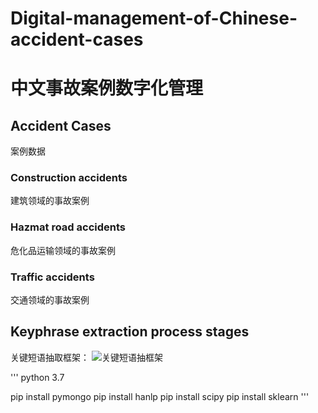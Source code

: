 # Digital-management-of-Chinese-accident-cases
# 中文事故案例数字化管理


## Accident Cases
案例数据
### Construction accidents
建筑领域的事故案例
### Hazmat road accidents
危化品运输领域的事故案例
### Traffic accidents
交通领域的事故案例


## Keyphrase extraction process stages
关键短语抽取框架：
![关键短语抽框架](https://user-images.githubusercontent.com/57550529/129288469-5f52c9b4-bf2a-4557-8e3e-dcb632045b72.jpg)

'''
python 3.7

pip install pymongo
pip install hanlp
pip install scipy
pip install sklearn
'''

